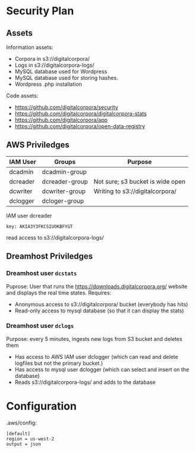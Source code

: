 # Security Plan
## Assets
Information assets:
* Corpora in s3://digitalcorpora/
* Logs in s3://digitalcorpora-logs/
* MySQL database used for Wordpress
* MySQL database used for storing hashes.
* Wordpress .php installation

Code assets:
* https://github.com/digitalcorpora/security
* https://github.com/digitalcorpora/digitalcorpora-stats
* https://github.com/digitalcorpora/app
* https://github.com/digitalcorpora/open-data-registry

## AWS Priviledges 

|IAM User|Groups|Purpose|
|--------|------|-------|
|dcadmin |dcadmin-group  |       |
|dcreader|dcreader-group| Not sure; s3 bucket is wide open|
|dcwriter|dcwriter-group|Writing to s3://digitalcorpora/ |
|dclogger|dcloger-group|

IAM user dcreader  
```
key: AKIA3Y3FKCSIUOKBFYGT
```
read access to s3://digitalcorpora-logs/

## Dreamhost Priviledges
### Dreamhost user `dcstats`
Puprose: User that runs the https://downloads.digitalcorpora.org/ website and displays the real time states.
Requires:
* Anonymous access to s3://digitalcorpora/ bucket (everybody has hits)
* Read-only access to mysql database (so that it can display the stats)


### Dreamhost user `dclogs`
Purpose: every 5 minutes, ingests new logs from S3 bucket and deletes them
* Has access to AWS IAM user dclogger (which can read  and delete logfiles but not the primary bucket.)
* Has access to mysql user dclogger (which can select and insert on the database)
* Reads s3://digitalcorpora-logs/ and adds to the database



# Configuration
.aws/config:
```
[default]
region = us-west-2
output = json
```
